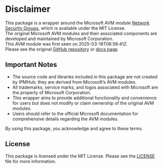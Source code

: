 # Disclaimer

This package is a wrapper around the Microsoft AVM module [Network Security Groups](https://github.com/Azure/bicep-registry-modules/tree/main/avm/res/network/network-security-group), which is available under the MIT License. \
The original Microsoft AVM modules and their associated components are developed and maintained by Microsoft Corporation.\
This AVM module was first seen on 2025-03-18T06:56:41Z.\
Please see the original [GitHub repository](https://github.com/Azure/bicep-registry-modules) or [docs page](https://azure.github.io/Azure-Verified-Modules/indexes/bicep/bicep-resource-modules/).

## Important Notes

- The source code and libraries included in this package are not created by IPMHub; they are derived from Microsoft’s AVM modules.
- All trademarks, service marks, and logos associated with Microsoft are the property of Microsoft Corporation.
- This wrapper aims to provide additional functionality and convenience for users but does not modify or claim ownership of the original AVM modules.
- Users should refer to the official Microsoft documentation for comprehensive details regarding the AVM modules.

By using this package, you acknowledge and agree to these terms.

## License

This package is licensed under the MIT License. Please see the [LICENSE](LICENSE.txt) file for more information.
